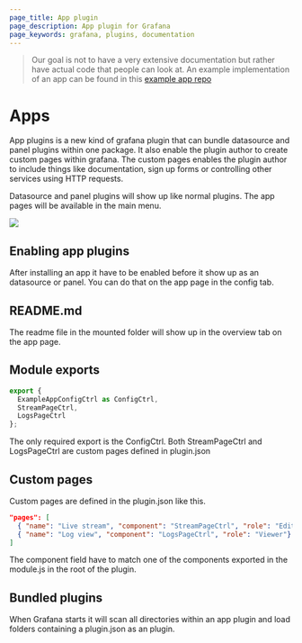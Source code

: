 ```yaml
---
page_title: App plugin
page_description: App plugin for Grafana
page_keywords: grafana, plugins, documentation
---
```


 > Our goal is not to have a very extensive documentation but rather have actual code that people can look at. An example implementation of an app can be found in this [example app repo](https://github.com/grafana/example-app)

# Apps

App plugins is a new kind of grafana plugin that can bundle datasource and panel plugins within one package. It also enable the plugin author to create custom pages within grafana. The custom pages enables the plugin author to include things like documentation, sign up forms or controlling other services using HTTP requests.

Datasource and panel plugins will show up like normal plugins. The app pages will be available in the main menu.

<img class="no-shadow" src="/img/v3/app-in-main-menu.png">

## Enabling app plugins
After installing an app it have to be enabled before it show up as an datasource or panel. You can do that on the app page in the config tab.

## README.md

The readme file in the mounted folder will show up in the overview tab on the app page.

## Module exports
```javascript
export {
  ExampleAppConfigCtrl as ConfigCtrl,
  StreamPageCtrl,
  LogsPageCtrl
};
```
The only required export is the ConfigCtrl. Both StreamPageCtrl and LogsPageCtrl are custom pages defined in plugin.json

## Custom pages
Custom pages are defined in the plugin.json like this.
```json
"pages": [
  { "name": "Live stream", "component": "StreamPageCtrl", "role": "Editor"},
  { "name": "Log view", "component": "LogsPageCtrl", "role": "Viewer"}
]
```
The component field have to match one of the components exported in the module.js in the root of the plugin.

## Bundled plugins

When Grafana starts it will scan all directories within an app plugin and load folders containing a plugin.json as an plugin.

